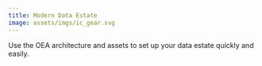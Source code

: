```yaml
---
title: Modern Data Estate
image: assets/imgs/ic_gear.svg
---
```

Use the OEA architecture and assets to set up your data estate quickly and easily.
